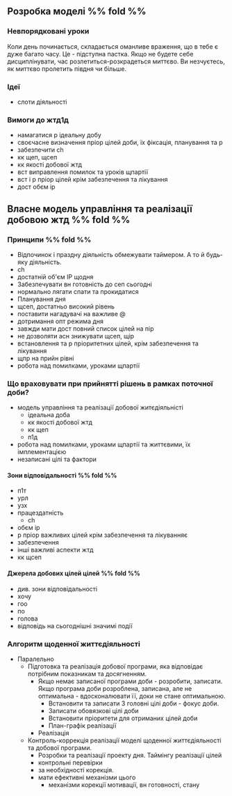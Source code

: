 ## Розробка моделі %% fold %% 
### Невпорядковані уроки
Коли день починається, складається оманливе враження, що в тебе є дуже багато часу. Це - підступна пастка. Якщо не будете себе дисциплінувати, час розлетиться-розкрадеться миттєво. Ви незчуєтесь, як миттєво пролетить півдня чи більше.
### Ідеї
- слоти діяльності 
### Вимоги до жтд1д
* намагатися р ідеальну добу
* своєчасне визначення пріор цілей доби, їх фіксація, планування та р
* забезпечити ch 
* кк щеп, щсеп
* кк якості добової жтд
* вст виправлення помилок та уроків щпартії 
* вст і р пріор цілей крім забезпечення та лікування
* дост обєм ір

## Власне модель управління та реалізації добовою жтд %% fold %% 
### Принципи %% fold %% 
* Відпочинок і праздну діяльність обмежувати таймером. А то й будь-яку діяльність.
* ch 
* достатній об'єм ІР щодня
* Забезпечувати вн готовність до сеп сьогодні
* нормально лягати спати та прокидатися 
* Планування дня 
* щсеп, достатньо високий рівень 
* поставити нагадувачі на важливе @
* дотримання опт режима дня 
* завжди мати дост повний список цілей на пір
* не дозволяти асн знижувати щсеп, щір
* встановлення та р пріоритетних цілей, крім забезпечення та лікування 
* щпр на прийн рівні
* робота над помилками, уроками щпартії 

### Що враховувати при прийнятті рішень в рамках поточної доби?
* модель управління та реалізації добової житєдіяльністі
	* ідеальна доба
	* кк якості добової жтд
	* кк щеп
	* п1д
* робота над помилками, уроками щпартії та життєвими, їх імплементацією 
* незаписані цілі та фактори

#### Зони відповідальності %% fold %% 
* п1т
* урл
* узх
* працездатність
	* ch
* обєм ір
* р пріор важливих цілей крім забезпечення та лікуванняє
* забезпечення
* інші важливі аспекти жтд
* кк щсеп

#### Джерела добових цілей цілей %% fold %% 
* див. зони відповідальності
* хочу
* гоо
* по
* голова
* відповідь на сьогоднішні значимі події

### Алгоритм щоденної життєдіяльності
- Паралельно
	- Підготовка та реалізація добової програми, яка відповідає потрібним показникам та досягненням.
		- Якщо немає записаної програми доби - розробити, записати. Якщо програма доби розроблена, записана, але не оптимальна - вдосконалювати її, доки не стане оптимальною. 
			- Встановити та записати 3 головні цілі доби - фокус доби.
			- Записати обовязкові цілі доби
			- Встановити пріоритети для отриманих цілей доби
			- План-графік реалізації
		- Реалізація
	- Контроль-коррекція реалізації моделі щоденної життєдіяльності та добової програми. 
		- Розробки та реалізації проекту дня. Таймінгу реалізації цілей
		- контрольні перевірки 
		- за необхідності корекція. 
		- мати ефективні механізми цього
			- механізми корекції мотивації, вн готовності, стану
